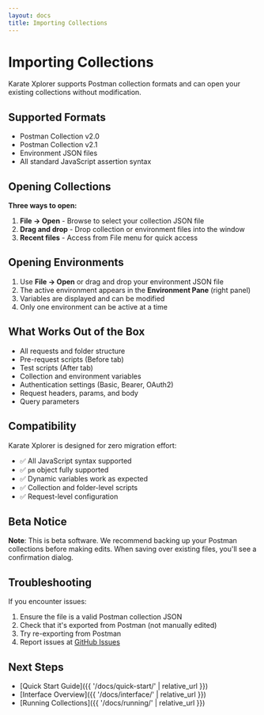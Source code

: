 ```yaml
---
layout: docs
title: Importing Collections
---
```


# Importing Collections

Karate Xplorer supports Postman collection formats and can open your existing collections without modification.

## Supported Formats

- Postman Collection v2.0
- Postman Collection v2.1
- Environment JSON files
- All standard JavaScript assertion syntax

## Opening Collections

**Three ways to open:**

1. **File → Open** - Browse to select your collection JSON file
2. **Drag and drop** - Drop collection or environment files into the window
3. **Recent files** - Access from File menu for quick access

## Opening Environments

1. Use **File → Open** or drag and drop your environment JSON file
2. The active environment appears in the **Environment Pane** (right panel)
3. Variables are displayed and can be modified
4. Only one environment can be active at a time

## What Works Out of the Box

- All requests and folder structure
- Pre-request scripts (Before tab)
- Test scripts (After tab)
- Collection and environment variables
- Authentication settings (Basic, Bearer, OAuth2)
- Request headers, params, and body
- Query parameters

## Compatibility

Karate Xplorer is designed for zero migration effort:

- ✅ All JavaScript syntax supported
- ✅ `pm` object fully supported
- ✅ Dynamic variables work as expected
- ✅ Collection and folder-level scripts
- ✅ Request-level configuration

## Beta Notice

**Note**: This is beta software. We recommend backing up your Postman collections before making edits. When saving over existing files, you'll see a confirmation dialog.

## Troubleshooting

If you encounter issues:

1. Ensure the file is a valid Postman collection JSON
2. Check that it's exported from Postman (not manually edited)
3. Try re-exporting from Postman
4. Report issues at [GitHub Issues](https://github.com/karatelabs/xplorer/issues)

## Next Steps

- [Quick Start Guide]({{ '/docs/quick-start/' | relative_url }})
- [Interface Overview]({{ '/docs/interface/' | relative_url }})
- [Running Collections]({{ '/docs/running/' | relative_url }})
